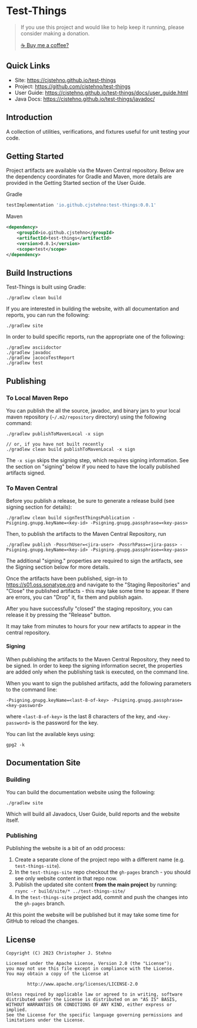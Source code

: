 # Test-Things

> If you use this project and would like to help keep it running, please consider making a donation.
>
> [☕ Buy me a coffee?](https://www.paypal.com/donate/?hosted_button_id=JA246LUCNUDHC)

## Quick Links

* Site: https://cjstehno.github.io/test-things
* Project: https://github.com/cjstehno/test-things
* User Guide: https://cjstehno.github.io/test-things/docs/user_guide.html
* Java Docs: https://cjstehno.github.io/test-things/javadoc/

## Introduction

A collection of utilities, verifications, and fixtures useful for unit testing your code.

## Getting Started

Project artifacts are available via the Maven Central repository. Below are the dependency coordinates for Gradle and Maven, more details are provided in the Getting Started section of the User Guide.

Gradle

```groovy
testImplementation 'io.github.cjstehno:test-things:0.0.1'
```

Maven

```xml
<dependency>
    <groupId>io.github.cjstehno</groupId>
    <artifactId>test-things</artifactId>
    <version>0.0.1</version>
    <scope>test</scope>
</dependency>
```

## Build Instructions

Test-Things is built using Gradle:

    ./gradlew clean build

If you are interested in building the website, with all documentation and reports, you can run the following:

    ./gradlew site

In order to build specific reports, run the appropriate one of the following:

    ./gradlew asciidoctor
    ./gradlew javadoc
    ./gradlew jacocoTestReport
    ./gradlew test

## Publishing

### To Local Maven Repo

You can publish the all the source, javadoc, and binary jars to your local maven repository (`~/.m2/repository` directory) using the following command:

    ./gradlew publishToMavenLocal -x sign
    
    // or, if you have not built recently
    ./gradlew clean build publishToMavenLocal -x sign

The `-x sign` skips the signing step, which requires signing information. See the section on "signing" below if you need
to have the locally published artifacts signed.

### To Maven Central

Before you publish a release, be sure to generate a release build (see signing section for details):

    ./gradlew clean build signTestThingsPublication -Psigning.gnupg.keyName=<key-id> -Psigning.gnupg.passphrase=<key-pass>

Then, to publish the artifacts to the Maven Central Repository, run

    ./gradlew publish -PossrhUser=<jira-user> -PossrhPass=<jira-pass> -Psigning.gnupg.keyName=<key-id> -Psigning.gnupg.passphrase=<key-pass>

The additional "signing." properties are required to sign the artifacts, see the Signing section below for more details.

Once the artifacts have been published, sign-in to https://s01.oss.sonatype.org and navigate to the "Staging Repositories"
and "Close" the published artifacts - this may take some time to appear. If there are errors, you can "Drop" it, fix them and publish again.

After you have successfully "closed" the staging repository, you can release it by pressing the "Release" button.

It may take from minutes to hours for your new artifacts to appear in the central repository.

#### Signing

When publishing the artifacts to the Maven Central Repository, they need to be signed. In order to keep the signing
information secret, the properties are added only when the publishing task is executed, on the command line.

When you want to sign the published artifacts, add the following parameters to the command line:

    -Psigning.gnupg.keyName=<last-8-of-key> -Psigning.gnupg.passphrase=<key-password>

where `<last-8-of-key>` is the last 8 characters of the key, and `<key-password>` is the password for the key.

You can list the available keys using:

    gpg2 -k

## Documentation Site

### Building

You can build the documentation website using the following:

    ./gradlew site

Which will build all Javadocs, User Guide, build reports and the website itself.

### Publishing

Publishing the website is a bit of an odd process:

1. Create a separate clone of the project repo with a different name (e.g. `test-things-site`).
2. In the `test-things-site` repo checkout the `gh-pages` branch - you should see only website content in that repo now.
3. Publish the updated site content **from the main project** by running: `rsync -r build/site/* ../test-things-site/`
4. In the `test-things-site` project add, commit and push the changes into the `gh-pages` branch.

At this point the website will be published but it may take some time for GitHub to reload the changes.

## License

```
Copyright (C) 2023 Christopher J. Stehno

Licensed under the Apache License, Version 2.0 (the "License");
you may not use this file except in compliance with the License.
You may obtain a copy of the License at

        http://www.apache.org/licenses/LICENSE-2.0

Unless required by applicable law or agreed to in writing, software
distributed under the License is distributed on an "AS IS" BASIS,
WITHOUT WARRANTIES OR CONDITIONS OF ANY KIND, either express or implied.
See the License for the specific language governing permissions and
limitations under the License.
```
